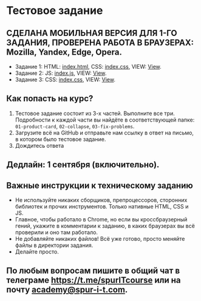 # Тестовое задание
## СДЕЛАНА МОБИЛЬНАЯ ВЕРСИЯ ДЛЯ 1-ГО ЗАДАНИЯ, ПРОВЕРЕНА РАБОТА В БРАУЗЕРАХ: Mozilla, Yandex, Edge, Opera.
* Задание 1: HTML: <a href = "https://github.com/AntonLagodin/SpurIT-testing/blob/main/01-product-card/index.html" target = "_blank">index.html</a>, CSS: <a href = "https://github.com/AntonLagodin/SpurIT-testing/blob/main/01-product-card/index.css" target = "_blank">index.css</a>, VIEW: <a href = "https://antonlagodin.github.io/SpurIT-testing/01-product-card/index.html" target = "_blank">View</a>.
* Задание 2: JS: <a href = "https://github.com/AntonLagodin/SpurIT-testing/blob/main/02-collapse/index.js" target = "_blank">index.js</a>, VIEW: <a href = "https://antonlagodin.github.io/SpurIT-testing/02-collapse/index.html" target = "_blank">View</a>.
* Задание 3: CSS: <a href = "https://github.com/AntonLagodin/SpurIT-testing/blob/main/03-fix-problems/index.css" target = "_blank">index.css</a>, VIEW: <a href = "https://antonlagodin.github.io/SpurIT-testing/03-fix-problems/index.html" target = "_blank">View</a>.


## Как попасть на курс?
1. Тестовое задание состоит из 3-х частей. Выполните все три. Подробности к каждой части вы найдёте в соответствующей папке: ```01-product-card```, ```02-collapse```, ```03-fix-problems```.
2. Загрузите всё на GitHub и отправьте нам ссылку в ответ на письмо, в котором было тестовое задание.
3. Дождитесь ответа

## Дедлайн: 1 сентября (включительно).

## Важные инструкции к техническому заданию
* Не используйте никаких сборщиков, препроцессоров, сторонних библиотек и прочих инструментов. Только нативные HTML, CSS и JS.
* Главное, чтобы работало в Chrome, но если вы кроссбраузерный гений, укажите в комментарии к заданию, в каких браузерах вы всё проверили и оно там работало.
* Не добавляйте никаких файлов! Всё уже готово, просто меняйте файлы в директории задания.
* Делайте просто.

## По любым вопросам пишите в общий чат в телеграме https://t.me/spurITcourse или на почту academy@spur-i-t.com.
